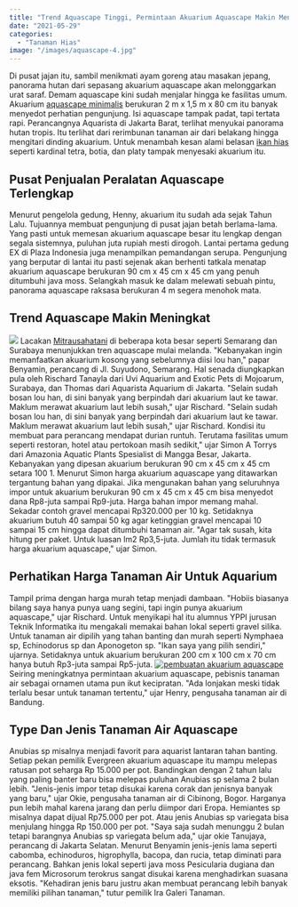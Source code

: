 ```yaml
---
title: "Trend Aquascape Tinggi, Permintaan Akuarium Aquascape Makin Meningkat"
date: "2021-05-29"
categories: 
  - "Tanaman Hias"
image: "/images/aquascape-4.jpg"
---
```


Di pusat jajan itu, sambil menikmati ayam goreng atau masakan jepang, panorama hutan dari sepasang akuarium aquascape akan melonggarkan urat saraf. Demam aquascape kini sudah menjalar hingga ke fasilitas umum. Akuarium [aquascape minimalis](http://localhost/mitra/kiat-membuat-aquascape-minimalis.html) berukuran 2 m x 1,5 m x 80 cm itu banyak menyedot perhatian pengunjung. Isi aquascape tampak padat, tapi tertata rapi. Perancangnya Aquarista di Jakarta Barat, terlihat menyukai panorama hutan tropis. Itu terlihat dari rerimbunan tanaman air dari belakang hingga mengitari dinding akuarium. Untuk menambah kesan alami belasan [ikan hias](http://localhost/mitra/ikan-hias "ikan hias") seperti kardinal tetra, botia, dan platy tampak menyesaki akuarium itu.

## Pusat Penjualan Peralatan Aquascape Terlengkap

Menurut pengelola gedung, Henny, akuarium itu sudah ada sejak Tahun Lalu. Tujuannya membuat pengunjung di pusat jajan betah berlama-lama. Yang pasti untuk memesan akuarium aquascape besar itu lengkap dengan segala sistemnya, puluhan juta rupiah mesti dirogoh. Lantai pertama gedung EX di Plaza Indonesia juga menampilkan pemandangan serupa. Pengunjung yang berputar di lantai itu pasti sejenak akan berhenti tatkala menatap akuarium aquascape berukuran 90 cm x 45 cm x 45 cm yang penuh ditumbuhi java moss. Selangkah masuk ke dalam melewati sebuah pintu, panorama aquascape raksasa berukuran 4 m segera menohok mata.

## Trend Aquascape Makin Meningkat

[![](/images/aquascape-1.jpg)](http://localhost/mitra/wp-content/uploads/2021/05/aquascape-1.jpg) Lacakan [Mitrausahatani](http://localhost/mitra) di beberapa kota besar seperti Semarang dan Surabaya menunjukkan tren aquascape mulai melanda. "Kebanyakan ingin memanfaatkan akuarium kosong yang sebelumnya diisi lou han," papar Benyamin, perancang di Jl. Suyudono, Semarang. Hal senada diungkapkan pula oleh Rischard Tanayla dari Uvi Aquarium and Exotic Pets di Mojoarum, Surabaya, dan Thomas dari Aquarista Aquarium di Jakarta. "Selain sudah bosan lou han, di sini banyak yang berpindah dari akuarium laut ke tawar. Maklum merawat akuarium laut lebih susah," ujar Rischard. "Selain sudah bosan lou han, di sini banyak yang berpindah dari akuarium laut ke tawar. Maklum merawat akuarium laut lebih susah," ujar Rischard. Kondisi itu membuat para perancang mendapat durian runtuh. Terutama fasilitas umum seperti restoran, hotel atau pertokoan masih sedikit," ujar Simon A Torrys dari Amazonia Aquatic Plants Spesialist di Mangga Besar, Jakarta. Kebanyakan yang dipesan akuarium berukuran 90 cm x 45 cm x 45 cm setara 100 1. Menurut Simon harga akuarium aquascape yang ditawarkan tergantung bahan yang dipakai. Jika mengunakan bahan yang seluruhnya impor untuk akuarium berukuran 90 cm x 45 cm x 45 cm bisa menyedot dana Rp8-juta sampai Rp9-juta. Harga bahan impor memang mahal. Sekadar contoh gravel mencapai Rp320.000 per 10 kg. Setidaknya akuarium butuh 40 sampai 50 kg agar ketinggian gravel mencapai 10 sampai 15 cm hingga dapat ditumbuhi tanaman air. "Agar tak susah, kita hitung per paket. Untuk luasan lm2 Rp3,5-juta. Jumlah itu tidak termasuk harga akuarium aquascape," ujar Simon.

## Perhatikan Harga Tanaman Air Untuk Aquarium

Tampil prima dengan harga murah tetap menjadi dambaan. "Hobiis biasanya bilang saya hanya punya uang segini, tapi ingin punya akuarium aquascape," ujar Rischard. Untuk menyikapi hal itu alumnus YPPI jurusan Teknik Informatika itu mengakali memakai bahan lokal seperti gravel silika. Untuk tanaman air dipilih yang tahan banting dan murah seperti Nymphaea sp, Echinodorus sp dan Aponogeton sp. "Ikan saya yang pilih sendiri," ujarnya. Setidaknya untuk akuarium berukuran 200 cm x 100 cm x 70 cm hanya butuh Rp3-juta sampai Rp5-juta. [![pembuatan akuarium aquascape](/images/aquascape-2.jpg)](http://localhost/mitra/wp-content/uploads/2021/05/aquascape-2.jpg) Seiring meningkatnya permintaan akuarium aquascape, pebisnis tanaman air sebagai ornamen utama pun ikut kecipratan. "Ada lonjakan meski tidak terlalu besar untuk tanaman tertentu," ujar Henry, pengusaha tanaman air di Bandung.

## Type Dan Jenis Tanaman Air Aquascape

Anubias sp misalnya menjadi favorit para aquarist lantaran tahan banting. Setiap pekan pemilik Evergreen akuarium aquascape itu mampu melepas ratusan pot seharga Rp 15.000 per pot. Bandingkan dengan 2 tahun lalu yang paling banter baru bisa melepas puluhan Anubias sp selama 2 bulan lebih. "Jenis-jenis impor tetap disukai karena corak dan jenisnya banyak yang baru," ujar Okie, pengusaha tanaman air di Cibinong, Bogor. Harganya pun lebih mahal karena jarang dan perlu diimpor dari Eropa. Hemiantes sp misalnya dapat dijual Rp75.000 per pot. Atau jenis Anubias sp variegata bisa menjulang hingga Rp 150.000 per pot. "Saya saja sudah menunggu 2 bulan tetapi barangnya Anubias sp variegata belum ada," ujar okie Tanujaya, perancang di Jakarta Selatan. Menurut Benyamin jenis-jenis lama seperti cabomba, echinoduros, higrophylla, bacopa, dan rucia, tetap diminati para perancang. Bahkan jenis lokal seperti java moss Pesicularia dugiana dan java fem Microsorum terokrus sangat disukai karena menghadirkan suasana eksotis. "Kehadiran jenis baru justru akan membuat perancang lebih banyak memiliki pilihan tanaman," tutur pemilik Ira Galeri Tanaman.
